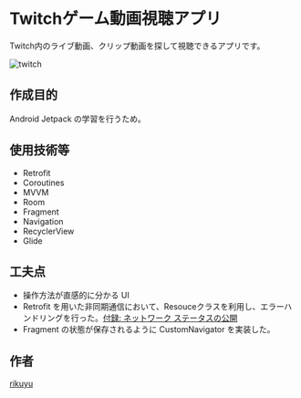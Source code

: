 # Twitchゲーム動画視聴アプリ
Twitch内のライブ動画、クリップ動画を探して視聴できるアプリです。

![twitch](https://user-images.githubusercontent.com/51118613/117419121-2e602300-af57-11eb-9ccd-249a8a7e597b.jpg)

## 作成目的
Android Jetpack の学習を行うため。

## 使用技術等
- Retrofit
- Coroutines
- MVVM
- Room
- Fragment
- Navigation
- RecyclerView
- Glide

## 工夫点
- 操作方法が直感的に分かる UI
- Retrofit を用いた非同期通信において、Resouceクラスを利用し、エラーハンドリングを行った。[付録: ネットワーク ステータスの公開](https://developer.android.com/jetpack/guide?hl=ja)
- Fragment の状態が保存されるように CustomNavigator を実装した。

## 作者
[rikuyu](https://github.com/rikuyu)
